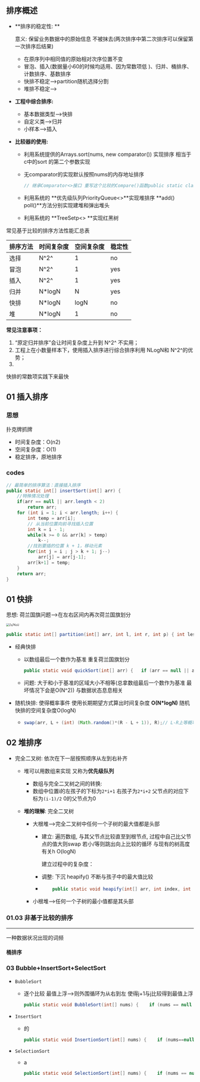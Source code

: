 ##  排序概述

- **排序的稳定性: **

  意义: 保留业务数据中的原始信息 不被抹去(两次排序中第二次排序可以保留第一次排序后结果)

  - 在原序列中相同值的原始相对次序位置不变
  - 冒泡、插入(数据量小60的时候均适用、因为常数项低 )、归并、桶排序、计数排序、基数排序
  - 快排不稳定——>partition随机选择分割
  - 堆排不稳定——>

- **工程中综合排序:**

  - 基本数据类型——>快排
  - 自定义类——>归并
  - 小样本——>插入

- **比较器的使用:**

  - 利用系统提供的Arrays.sort(nums, new comparator()) 实现排序 相当于c中的sort 的第二个参数实现

  - 无comparator的实现默认按照nums的内存地址排序

    ```java
    // 继承Comparator<>接口 重写这个比较的Compare()函数public static class AgeAscendingComparator implements Comparator<Student> {	@Override	public int compare(Student o1, Student o2) {		return o1.age - o2.age;	}}Arrays.sort(students, new IdAscendingComparator());// 无返回值
    ```

    

    

    

  - 利用系统的 **优先级队列PriorityQueue<>**实现堆排序 **add() poll()**方法分别实现建堆和弹出堆头

  - 利用系统的 **TreeSetp<> **实现红黑树 



常见基于比较的排序方法性能汇总表

| 排序方法 | 时间复杂度 | 空间复杂度 | 稳定性 |
| -------- | ---------- | ---------- | ------ |
| 选择     | N^2^       | 1          | no     |
| 冒泡     | N^2^       | 1          | yes    |
| 插入     | N^2^       | 1          | yes    |
| 归并     | N*logN     | N          | yes    |
| 快排     | N*logN     | logN       | no     |
| 堆       | N*logN     | 1          | no     |

**常见注意事项：**

1. “原定归并排序”会让时间复杂度上升到 N^2^ 不实用；
2. 工程上在小数量样本下，使用插入排序进行综合排序利用 NLogN和 N^2^的优势；
3. 



快排的常数项实践下来最快







## 01 插入排序 

### 思想

扑克牌抓牌

- 时间复杂度：O(n2)
- 空间复杂度：O(1)
- 稳定排序，原地排序

### codes

``` java
// 最简单的排序算法：直接插入排序
public static int[] insertSort(int[] arr) {
    //特殊情况处理
    if(arr == null || arr.length < 2)
        return arr; 
    for (int i = 1; i < arr.length; i++) {
        int temp = arr[i];
        // 从当前位置向前寻找插入位置
        int k = i - 1;
        while(k >= 0 && arr[k] > temp)
            k--;
        //找到要插的位置 k + 1，移动元素
        for(int j = i ; j > k + 1; j--)
            arr[j] = arr[j-1];
        arr[k+1] = temp;
    }
    return arr;
}
```






## 01 快排

思想: 荷兰国旗问题——>在左右区间内再次荷兰国旗划分

<img src="https://cdn.jsdelivr.net/gh/flyingchase/Private-Img@master/uPic/Zq7KoU.png" alt="Zq7KoU" style="zoom: 50%;" />

```java
public static int[] partition(int[] arr, int l, int r, int p) {	int less = l - 1; //小于p的区域的下标最大值边界	int more = r + 1; //大于p的区域下标最小值边界	while (l < more) {		if (arr[l] < p) {			swap(arr, ++less, l++);		} else if (arr[l] > p) {			swap(arr, --more, l);		} else {			l++;		}	}	return new int[] { less + 1, more - 1 };	//返回等于区域的数组下标范围}public static int[] swap(int[] arr, int i, int j) {    int temp = arr[i];    arr[i] = arr[j];    arr[j] = temp;    return arr;}
```



- 经典快排

  - 以数组最后一个数作为基准 重复荷兰国旗划分

    ```java
    public static void quickSort(int[] arr) {	if (arr == null || arr.length < 2) {		return;	}	quickSort(arr, 0, arr.length - 1);}public static void quickSort(int[] arr, int l, int r) {	if (l < r) {		swap(arr, l + (int) (Math.random() * (r - l + 1)), r);		int[] p = partition(arr, l, r);        //经典快排的改进——>对于等于选择基点的区域不参与递归排序		quickSort(arr, l, p[0] - 1);		quickSort(arr, p[1] + 1, r);	}}public static int[] partition(int[] arr, int l, int r) {	int less = l - 1;	int more = r;	while (l < more) {		if (arr[l] < arr[r]) {			swap(arr, ++less, l++);		} else if (arr[l] > arr[r]) {			swap(arr, --more, l);		} else {			l++;		}	}	swap(arr, more, r);	return new int[] { less + 1, more };}public static void swap(int[] arr, int i, int j) {	int tmp = arr[i];	arr[i] = arr[j];	arr[j] = tmp;}
    ```

  - 问题:  大于和小于基准的区域大小不相等(总拿数组最后一个数作为基准 最坏情况下会是O(N^2)) 与数据状态息息相关

- 随机快排: 使得概率事件 使用长期期望方式算出时间复杂度 **O(N*logN)** 随机快排的空间复杂度O(logN)

  - ```java
    swap(arr, L + (int) (Math.random()*(R - L + 1)), R);// L-R上等概率的随机选择一个数将其与最后一个数交换 使得函数结构上复用 //hash也可以
    ```



## 02 堆排序

- 完全二叉树: 依次在下一层按照顺序从左到右补齐 

  - 堆可以用数组来实现  又称为**优先级队列**

    - 数组与完全二叉树之间的转换:
    - 数组中位置i的左孩子的下标为`2*i+1` 右孩子为`2*i+2`  父节点的对应下标为`(i-1)/2`  0的父节点为0

  - **堆的理解**: 完全二叉树

    - 大根堆——>完全二叉树中任何一个子树的最大值都是头部

      - 建立: 遍历数组, 与其父节点比较直至到根节点, 过程中自己比父节点的值大则swap 若小/等则跳出向上比较的循环 与现有的树高度有关h O(logN)

        建立过程中的复杂度：

      - 调整:  下沉 heapify() 不断与孩子中的最大值比较  

      - ```java
        	public static void heapify(int[] arr, int index, int size) {  		int left = index * 2 + 1;  		while (left < size) {  			//这里是右孩子存在&&右孩子大于左孩子的值情况下选择left+1 否则都是left  			int largest = left + 1 < size && arr[left + 1] > arr[left] ? left + 1 : left;  			// 比较与我待查本身的值  			largest = arr[largest] > arr[index] ? largest : index;  			if (largest == index) {  				break;  			}  			swap(arr, largest, index);  			// while循环继续的增量条件  			index = largest;  			left = index * 2 + 1;  		}  	}
        ```

    - 小根堆——>任何一个子树的最小值都是其头部







### 01.03 非基于比较的排序

------

一种数据状况出现的词频 



#### 桶排序









### 03 Bubble+InsertSort+SelectSort

- `BubbleSort`

  - 逐个比较 最值上浮——>则外围循环为从右到左 使得j+1与j比较得到最值上浮

    ``` java
    public static void BubbleSort(int[] nums) {    if (nums == null || nums.length < 2) {        return;    }    for (int i = nums.length - 1; i > 0; i--) {        for (int j = 0; j < i; j++) {            if (nums[j] > nums[j + 1]) {                swap(nums, j, j + 1);            }        }    }}
    ```

- `InsertSort`

  - 的

    ``` java
    public static void InsertionSort(int[] nums) {    if (nums==null||nums.length<2) {        return;    }    for (int i = 1; i < nums.length; i++) {        for (int j = i-1; j >0; j--) {            if (nums[j]>nums[j+1]) {                swap(nums,j,j+1);            }        }    }}
    ```

- `SelectionSort`

  - a

    ``` java
    public static void SelectionSort(int[] nums) {    if (nums == null || nums.length < 2) {        return;    }    for (int i = 0; i < nums.length - 1; i++) {        int minIndex = i;        for (int j = i + 1; j < nums.length; j++) {            minIndex = nums[j] < nums[minIndex] ? j : minIndex;        }        swap(nums, i, minIndex);    }}
    ```

    






















